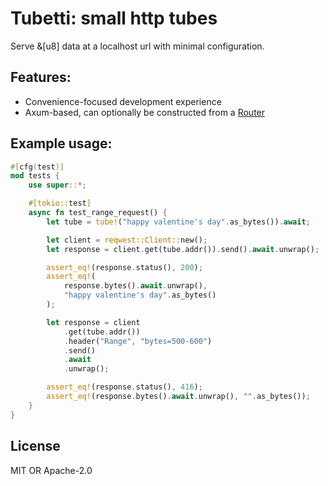 # Tubetti: small http tubes

Serve &[u8] data at a localhost url with minimal configuration.

## Features:
- Convenience-focused development experience
- Axum-based, can optionally be constructed from a [Router](https://docs.rs/axum/latest/axum/struct.Router.html)

## Example usage:
```rust
#[cfg(test)]
mod tests {
    use super::*;

    #[tokio::test]
    async fn test_range_request() {
        let tube = tube!("happy valentine's day".as_bytes()).await;

        let client = reqwest::Client::new();
        let response = client.get(tube.addr()).send().await.unwrap();

        assert_eq!(response.status(), 200);
        assert_eq!(
            response.bytes().await.unwrap(),
            "happy valentine's day".as_bytes()
        );

        let response = client
            .get(tube.addr())
            .header("Range", "bytes=500-600")
            .send()
            .await
            .unwrap();

        assert_eq!(response.status(), 416);
        assert_eq!(response.bytes().await.unwrap(), "".as_bytes());
    }
}
```

## License

MIT OR Apache-2.0